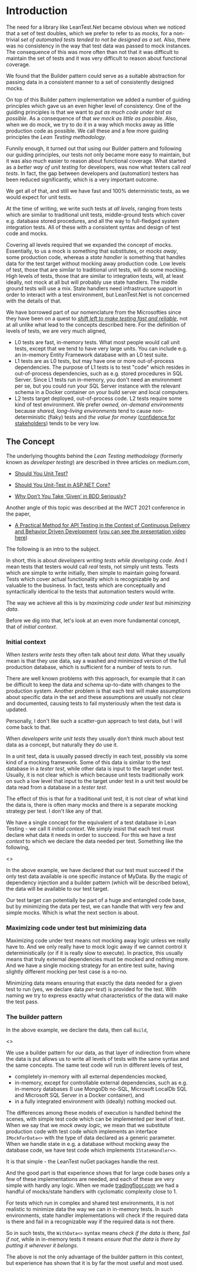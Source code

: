 # Introduction

The need for a library like LeanTest.Net became obvious when we noticed that a set of test doubles, which we prefer to refer to as *mocks*, for a non-trivial *set of automated tests tended to not be designed as a set*. Also, there was no consistency in the way that test data was passed to mock instances. The consequence of this was more often than not that it was difficult to maintain the set of tests and it was very difficult to reason about functional coverage.

We found that the Builder pattern could serve as a suitable abstraction for passing data in a consistent manner to a set of consistently designed mocks.

On top of this Builder pattern implementation we added a number of guiding principles which gave us an even higher level of consistency. One of the guiding principles is that we want to *put as much code under test as possible*. As a consequence of that *we mock as little as possible*. Also, when we do mock, we try to do it in a way which mocks away as little production code as possible. We call these and a few more guiding principles the *Lean Testing methodology*.

Funnily enough, it turned out that using our Builder pattern and following our guiding principles, our tests not only became more easy to maintain, but it was also much easier to reason about functional coverage. What started as a *better way of unit testing* for developers, was now what testers call *real tests*. In fact, the gap between developers and (automation) testers has been reduced significantly, which is a very important outcome.

We get all of that, and still we have fast and 100% deterministic tests, as we would expect for unit tests.

At the time of writing, we write such tests at *all levels*, ranging from tests which are similar to traditional unit tests, middle-ground tests which cover e.g. database stored procedures, and all the way to full-fledged system integration tests. All of these with a consistent syntax and design of test code and mocks.

Covering all levels required that we expanded the concept of mocks. Essentially, to us a mock is something that substitutes, or *mocks away*, some production code, whereas a *state handler* is something that handles data for the test target without mocking away production code. Low levels of test, those that are similar to traditional unit tests, will do some mocking. High levels of tests, those that are similar to integration tests, will, at least ideally, not mock at all but will probably use state handlers. The middle ground tests will use a mix. State handlers need infrastructure support in order to interact with a test environment, but LeanTest.Net is not concerned with the details of that.

We have borrowed part of our nomenclature from the Microsofties since they have been on a quest to [*shift left to make testing fast and reliable*](https://docs.microsoft.com/en-us/devops/develop/shift-left-make-testing-fast-reliable), not at all unlike what lead to the concepts described here. For the definition of levels of tests, we are very much aligned,

- L0 tests are fast, in-memory tests. What most people would call unit tests, except that we tend to have very large units. You can include e.g. an in-memory Entity Framework database with an L0 test suite.
- L1 tests are as L0 tests, but may have one or more out-of-process dependencies. The purpose of L1 tests is to test "code" which resides in out-of-process dependencies, such as e.g. stored procedures in SQL Server. Since L1 tests run in-memory, you don't need an environment per se, but you could run your SQL Server instance with the relevant schema in a Docker container on your build server and local computers.
- L2 tests target deployed, out-of-process code. L2 tests require some kind of test environment. We prefer *owned, on-demand environments* because *shared, long-living environments* tend to cause non-deterministic (flaky) tests and *the value for money* ([confidence for stakeholders](https://dannorth.net/2021/07/26/we-need-to-talk-about-testing/)) tends to be very low.

## The Concept

The underlying thoughts behind the _Lean Testing methodology_ (formerly known as _developer testing_) are described in three articles on medium.com,

- [Should You Unit Test?](https://medium.com/codex/should-you-unit-test-fd801abf9d04)

- [Should You Unit-Test in ASP.NET Core?](https://medium.com/swlh/should-you-unit-test-in-asp-net-core-793de767ac68)

- [Why Don’t You Take ‘Given’ in BDD Seriously?](https://javascript.plainenglish.io/why-dont-you-take-given-in-bdd-seriously-f168da29f1c)  

Another angle of this topic was described at the IWCT 2021 conference in the paper,

- [A Practical Method for API Testing in the Context of Continuous Delivery and Behavior Driven Development](https://ieeexplore.ieee.org/abstract/document/9440154) ([you can see the presentation video here](https://zenodo.org/record/4661956#.YOv17Pkzabg))

The following is an intro to the subject. 

In short, this is about *developers writing tests while developing code*. And I mean tests that testers would call _real_ tests, not simply unit tests. Tests which are simple to write initially, then simple to maintain going forward. Tests which cover actual functionality which is recognizable by and valuable to the business. In fact, tests which are conceptually and syntactically identical to the tests that automation testers would write.

The way we achieve all this is by _maximizing code under test_ but _minimizing data_.

Before we dig into that, let's look at an even more fundamental concept, that of _initial context_.

### Initial context

When _testers write tests_ they often talk about _test data_. What they usually mean is that they use data, say a washed and minimized version of the full production database, which is sufficient for a number of tests to run. 

There are well known problems with this approach, for example that it can be difficult to keep the data and schema up-to-date with changes to the production system. Another problem is that each test will make assumptions about specific data in the set and these assumptions are usually not clear and documented, causing tests to fail mysteriously when the test data is updated.

Personally, I don't like such a scatter-gun approach to test data, but I will come back to that.

When _developers write unit tests_ they usually don't think much about test data as a concept, but naturally they do use it.

In a unit test, data is usually passed directly in each test, possibly via some kind of a mocking framework. Some of this data is similar to the test database in a _tester test_, while other data is input to the target under test. Usually, it is not clear which is which because unit tests traditionally work on such a low level that input to the target under test in a unit test would be data read from a database in a _tester test_.

The effect of this is that for a traditional unit test, it is not clear of what kind the data is, there is often many mocks and there is a separate mocking strategy per test. I don't like any of that.

We have a single concept for the equivalent of a test database in Lean Testing - we call it _initial context_. We simply insist that each test must declare what data it needs in order to succeed. For this we have a _test context_ to which we declare the data needed per test. Something like the following,

<<Example of initial context>>

In the above example, we have declared that our test must succeed if the only test data available is one specific instance of MyData. By the magic of dependency injection and a builder pattern (which will be described below), the data will be available to our test target.

Our test target can potentially be part of a huge and entangled code base, but by minimizing the data per test, we can handle that with very few and simple mocks. Which is what the next section is about.

### Maximizing code under test but minimizing data

Maximizing code under test means not mocking away logic unless we really have to. And we only really have to mock logic away if we cannot control it deterministically (or if it is really slow to execute). In practice, this usually means that truly external dependencies must be mocked and nothing more. And we have a single mocking strategy for an entire test suite, having slightly different mocking per test case is a no-no.

Minimizing data means ensuring that exactly the data needed for a given test to run (yes, we declare data _per-test_) is provided for the test. With naming we try to express exactly what characteristics of the data will make the test pass.

### The builder pattern

In the above example, we declare the data, then call `Build`,

<<Example of using a builder pattern>>

We use a builder pattern for our data, as that layer of indirection from where the data is put allows us to write all levels of tests with the same syntax and the same concepts. The same test code will run in different levels of test,

- completely in-memory with all external dependencies mocked,
- in-memory, except for controllable external dependencies, such as e.g. in-memory databases (I use MongoDb no-SQL, Microsoft LocalDb SQL and Microsoft SQL Server in a Docker container), and
- in a fully integrated environment with (ideally) nothing mocked out.

The differences among these models of execution is handled behind the scenes, with simple test code which can be implemented per level of test. When we say that we *mock away logic*, we mean that we substitute production code with test code which implements an interface `IMockForData<>` with the type of data declared as a generic parameter. When we handle state in e.g. a database without mocking away the database code, we have test code which implements `IStateHandler<>`.

It is that simple - the LeanTest nuGet packages handle the rest.

And the good part is that experience shows that for large code bases only a few of these implementations are needed, and each of these are very simple with hardly any logic. When we made [tradingfloor.com](https://www.tradingfloor.com/) we had a handful of mocks/state handlers with cyclomatic complexity close to 1.

For tests which run in complex and shared test environments, it is not realistic to minimize data the way we can in in-memory tests. In such environments, state handler implementations will check if the required data is there and fail in a recognizable way if the required data is not there.

So in such tests, the `WithData<>` syntax means _check if the data is there, fail if not_, while in in-memory tests it means _ensure that the data is there by putting it wherever it belongs_.

The above is not the only advantage of the builder pattern in this context, but experience has shown that it is by far the most useful and most used.
